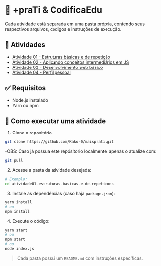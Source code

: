 # 📂 +praTi & CodificaEdu

Cada atividade está separada em uma pasta própria, contendo seus respectivos arquivos, códigos e instruções de execução.

## 📅 Atividades

- [Atividade 01 - Estruturas básicas e de repetição](./atividade01-estruturas-basicas-e-de-repeticoes)
- [Atividade 02 - Aplicando conceitos intermediários em JS](./atividade02-conceitos-intermediarios-js/)
- [Atividade 03 - Desenvolvimento web básico](./atividade03-desenvolvimento-web-basico/)
- [Atividade 04 - Perfil pessoal](./atividade04-perfil-pessoal/)

## ✅ Requisitos

- Node.js instalado
- Yarn ou npm

## 🚀 Como executar uma atividade

1. Clone o repositório

```bash
git clone https://github.com/Kako-0/maisprati.git
```

-OBS: Caso já possua este repósitorio localmente, apenas o atualize com:

```bash
git pull
```

2. Acesse a pasta da atividade desejada:

```bash
# Exemplo:
cd atividade01-estruturas-basicas-e-de-repeticoes
```

3. Instale as dependências (caso haja `package.json`):

```bash
yarn install
# ou
npm install
```

4. Execute o código:

```bash
yarn start
# ou
npm start
# ou
node index.js
```

> Cada pasta possui um `README.md` com instruções específicas.
